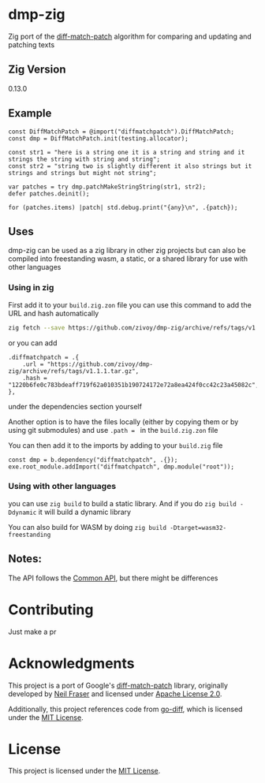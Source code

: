 # dmp-zig
Zig port of the [diff-match-patch](https://github.com/google/diff-match-patch/) algorithm
for comparing and updating and patching texts

## Zig Version
0.13.0

## Example
```zig
const DiffMatchPatch = @import("diffmatchpatch").DiffMatchPatch;
const dmp = DiffMatchPatch.init(testing.allocator);

const str1 = "here is a string one it is a string and string and it strings the string with string and string";
const str2 = "string two is slightly different it also strings but it strings and strings but might not string";

var patches = try dmp.patchMakeStringString(str1, str2);
defer patches.deinit();

for (patches.items) |patch| std.debug.print("{any}\n", .{patch});
```

## Uses
dmp-zig can be used as a zig library in other zig projects
but can also be compiled into freestanding wasm, a static, or a shared library for use with other languages

### Using in zig
First add it to your `build.zig.zon` file 
you can use this command to add the URL and hash automatically
```sh 
zig fetch --save https://github.com/zivoy/dmp-zig/archive/refs/tags/v1.1.1.tar.gz
```

or you can add 
```zig
.diffmatchpatch = .{
    .url = "https://github.com/zivoy/dmp-zig/archive/refs/tags/v1.1.1.tar.gz",
    .hash = "1220b6fe0c783bdeaff719f62a010351b190724172e72a8ea424f0cc42c23a45082c",
},
```
under the dependencies section yourself

Another option is to have the files locally (either by copying them or by using git submodules) and use `.path = ` in the `build.zig.zon` file


You can then add it to the imports by adding to your `build.zig` file
```zig
const dmp = b.dependency("diffmatchpatch", .{});
exe.root_module.addImport("diffmatchpatch", dmp.module("root"));
```

### Using with other languages
you can use `zig build` to build a static library.
And if you do `zig build -Ddynamic` it will build a dynamic library

You can also build for WASM by doing `zig build -Dtarget=wasm32-freestanding`

## Notes:
The API follows the [Common API](https://github.com/google/diff-match-patch/wiki/API), but there might be differences

# Contributing
Just make a pr

# Acknowledgments
This project is a port of Google's [diff-match-patch](https://github.com/google/diff-match-patch) library, originally developed by [Neil Fraser](https://neil.fraser.name/) and licensed under [Apache License 2.0](https://github.com/google/diff-match-patch/blob/master/LICENSE).

Additionally, this project references code from [go-diff](https://github.com/sergi/go-diff/), which is licensed under the [MIT License](https://github.com/sergi/go-diff/blob/master/LICENSE).

# License
This project is licensed under the [MIT License](./LICENSE).

